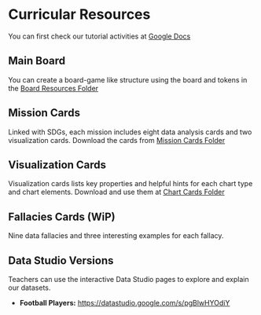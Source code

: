 # Curricular Resources

You can first check our tutorial activities at [Google Docs](https://docs.google.com/document/d/1TDy4qF3XRSMCRclN_lYfUjaXCQnZckIahcXcz8iS4cY/edit?usp=sharing)

## Main Board
You can create a board-game like structure using the board and tokens in the [Board Resources Folder](./media/board/)

## Mission Cards

Linked with SDGs, each mission includes eight data analysis cards and two visualization cards. Download the cards from [Mission Cards Folder](./media/mission/)


## Visualization Cards

Visualization cards lists key properties and helpful hints for each chart type and chart elements. Download and use them at [Chart Cards Folder](./media/chart)

## Fallacies Cards (WiP)

Nine data fallacies and three interesting examples for each fallacy.

## Data Studio Versions

Teachers can use the interactive Data Studio pages to explore and explain our datasets.

- **Football Players:** https://datastudio.google.com/s/pgBlwHYOdiY